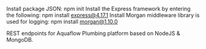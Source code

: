 Install package JSON: npm init
Install the Express framework by entering the following: npm install express@4.17.1
Install Morgan middleware library is used for logging: npm install morgan@1.10.0

REST endpoints for Aquaflow Plumbing platform based on NodeJS & MongoDB.